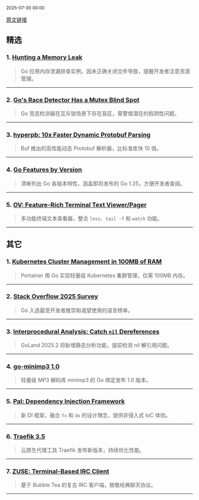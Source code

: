 <sub>2025-07-30 00:00</sub>


[原文链接](https://golangweekly.com/issues/564)


## 精选  

### 1. [Hunting a Memory Leak](https://golangweekly.com/link/172490/rss)  
> Go 应用内存泄漏排查实例，因未正确关闭文件导致，提醒开发者注意资源管理。  

---  

### 2. [Go's Race Detector Has a Mutex Blind Spot](https://golangweekly.com/link/172461/rss)  
> Go 竞态检测器在互斥锁场景下存在盲区，需警惕潜在的假阴性问题。  

---  

### 3. [hyperpb: 10x Faster Dynamic Protobuf Parsing](https://golangweekly.com/link/172472/rss)  
> Buf 推出的高性能动态 Protobuf 解析器，比标准库快 10 倍。  

---  

### 4. [Go Features by Version](https://golangweekly.com/link/172454/rss)  
> 清晰列出 Go 各版本特性，涵盖即将发布的 Go 1.25，方便开发者查阅。  

---  

### 5. [OV: Feature-Rich Terminal Text Viewer/Pager](https://golangweekly.com/link/172469/rss)  
> 多功能终端文本查看器，整合 `less`、`tail -f` 和 `watch` 功能。  

---  

## 其它  

### 1. [Kubernetes Cluster Management in 100MB of RAM](https://golangweekly.com/link/172489/rss)  
> Portainer 用 Go 实现轻量级 Kubernetes 集群管理，仅需 100MB 内存。  

---  

### 2. [Stack Overflow 2025 Survey](https://golangweekly.com/link/172457/rss)  
> Go 入选最受开发者推崇和渴望使用的语言榜单。  

---  

### 3. [Interprocedural Analysis: Catch `nil` Dereferences](https://golangweekly.com/link/172466/rss)  
> GoLand 2025.2 将新增静态分析功能，提前检测 nil 解引用问题。  

---  

### 4. [go-minimp3 1.0](https://golangweekly.com/link/172492/rss)  
> 轻量级 MP3 解码库 minimp3 的 Go 绑定发布 1.0 版本。  

---  

### 5. [Pal: Dependency Injection Framework](https://golangweekly.com/link/172471/rss)  
> 新 DI 框架，融合 `fx` 和 `do` 的设计理念，提供非侵入式 IoC 体验。  

---  

### 6. [Traefik 3.5](https://golangweekly.com/link/172482/rss)  
> 云原生代理工具 Traefik 发布新版本，持续优化性能。  

---  

### 7. [ZUSE: Terminal-Based IRC Client](https://golangweekly.com/link/172485/rss)  
> 基于 Bubble Tea 的复古 IRC 客户端，致敬经典聊天协议。  

---
    